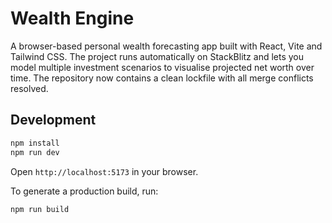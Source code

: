 # Wealth Engine

A browser-based personal wealth forecasting app built with React, Vite and Tailwind CSS. The project runs automatically on StackBlitz and lets you model multiple investment scenarios to visualise projected net worth over time. The repository now contains a clean lockfile with all merge conflicts resolved.

## Development

```bash
npm install
npm run dev
```

Open `http://localhost:5173` in your browser.

To generate a production build, run:

```bash
npm run build
```
